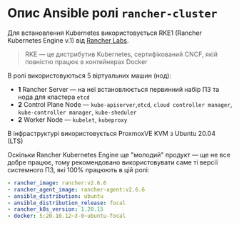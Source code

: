 # Опис Ansible ролі `rancher-cluster`

Для встановлення Kubernetes використовується RKE1 (Rancher Kubernetes Engine v.1) від [Rancher Labs](https://www.rancher.com/products/rke).

> RKE — це дистрибутив Kubernetes, сертифікований CNCF, якій повністю працює в контейнерах Docker

В ролі використовуються 5 віртуальних машин (нод):

- **1** Rancher Server — на неї встановлюється первинний набір ПЗ та нода для кластера `etcd`
- **2** Control Plane Node — `kube-apiserver`,`etcd`, `cloud controller manager`, `kube-controller manager`, `kube-sheduler`
- **2** Worker Node — `kubelet`, `kubeproxy`

В інфраструктурі використовується ProxmoxVE KVM з Ubuntu 20.04 (LTS)

Оскільки Rancher Kubernetes Engine ще "молодий" продукт — ще не все добре працює, тому рекомендовано використовувати саме ті версії системного ПЗ, які 100% працюють в цій ролі:

```yaml
- rancher_image: rancher:v2.6.6
- rancher_agent_image: rancher-agent:v2.6.6
- ansible_distribution: ubuntu
- ansible_distribution_release: focal
- rancher_k8s_version: 1.20.15
- docker: 5:20.10.12~3-0~ubuntu-focal
```
